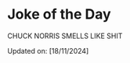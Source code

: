 # Joke of the Day

<!-- #joke -->
CHUCK NORRIS SMELLS LIKE SHIT

Updated on: [18/11/2024]
<!-- #jokeEnd -->